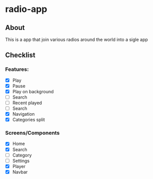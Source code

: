 # radio-app

## About
This is a app that join various radios around the world into a sigle app

## Checklist

### Features:
- [x] Play
- [x] Pause
- [x] Play on background
- [ ] Search
- [ ] Recent played
- [ ] Search
- [x] Navigation
- [x] Categories split

### Screens/Components
- [x] Home
- [x] Search
- [ ] Category
- [ ] Settings
- [x] Player
- [x] Navbar
